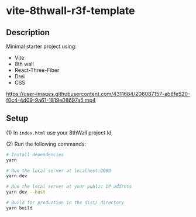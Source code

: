 # vite-8thwall-r3f-template

## Description

Minimal starter project using:

- Vite
- 8th wall
- React-Three-Fiber
- Drei
- CSS

https://user-images.githubusercontent.com/4311684/206087157-ab8fe520-f0c4-4d09-9a61-1819e08697a5.mp4

## Setup

(1) In `index.html` use your 8thWall project Id.

(2) Run the following commands:

```bash
# Install dependencies
yarn

# Run the local server at localhost:8080
yarn dev

# Run the local server at your public IP address
yarn dev --host

# Build for production in the dist/ directory
yarn build
```
